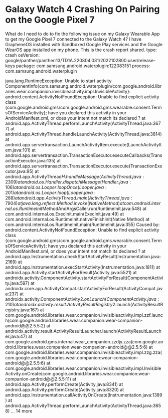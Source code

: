 
# Galaxy Watch 4 Crashing On Pairing on the Google Pixel 7

What do I need to do to fix the following issue on my Galaxy Wearable App to get my Google Pixel 7 connected to the Galaxy Watch 4? I have GrapheneOS installed with Sandboxed Google Play services and the Google WearOS app installed on my phone. This is the crash report shared.
type: crash
osVersion: google/panther/panther:13/TD1A.220804.031/2022102800:user/release-keys
package: com.samsung.android.waterplugin:122083151
process: com.samsung.android.waterplugin

java.lang.RuntimeException: Unable to start activity ComponentInfo{com.samsung.android.waterplugin/com.google.android.libraries.wear.companion.invisibleactivity.impl.InvisibleActivity}: android.content.ActivityNotFoundException: Unable to find explicit activity class {com.google.android.gms/com.google.android.gms.wearable.consent.TermsOfServiceActivity}; have you declared this activity in your AndroidManifest.xml, or does your intent not match its declared ?
at android.app.ActivityThread.performLaunchActivity(ActivityThread.java:3677)
at android.app.ActivityThread.handleLaunchActivity(ActivityThread.java:3814)
at android.app.servertransaction.LaunchActivityItem.execute(LaunchActivityItem.java:101)
at android.app.servertransaction.TransactionExecutor.executeCallbacks(TransactionExecutor.java:135)
at android.app.servertransaction.TransactionExecutor.execute(TransactionExecutor.java:95)
at android.app.ActivityThread$H.handleMessage(ActivityThread.java:2309)
at android.os.Handler.dispatchMessage(Handler.java:106)
at android.os.Looper.loopOnce(Looper.java:201)
at android.os.Looper.loop(Looper.java:288)
at android.app.ActivityThread.main(ActivityThread.java:7904)
at java.lang.reflect.Method.invoke(Native Method)
at com.android.internal.os.RuntimeInit$MethodAndArgsCaller.run(RuntimeInit.java:548)
at com.android.internal.os.ExecInit.main(ExecInit.java:49)
at com.android.internal.os.RuntimeInit.nativeFinishInit(Native Method)
at com.android.internal.os.RuntimeInit.main(RuntimeInit.java:355)
Caused by: android.content.ActivityNotFoundException: Unable to find explicit activity class {com.google.android.gms/com.google.android.gms.wearable.consent.TermsOfServiceActivity}; have you declared this activity in your AndroidManifest.xml, or does your intent not match its declared ?
at android.app.Instrumentation.checkStartActivityResult(Instrumentation.java:2169)
at android.app.Instrumentation.execStartActivity(Instrumentation.java:1811)
at android.app.Activity.startActivityForResult(Activity.java:5521)
at androidx.activity.ComponentActivity.startActivityForResult(ComponentActivity.java:597)
at androidx.core.app.ActivityCompat.startActivityForResult(ActivityCompat.java:237)
at androidx.activity.ComponentActivity$2.onLaunch(ComponentActivity.java:210)
at androidx.activity.result.ActivityResultRegistry$2.launch(ActivityResultRegistry.java:167)
at com.google.android.libraries.wear.companion.invisibleactivity.impl.zzf.launch(com.google.android.libraries.wear.companion:wear-companion-android@@2.5.5:2)
at androidx.activity.result.ActivityResultLauncher.launch(ActivityResultLauncher.java:47)
at com.google.android.gms.internal.wear_companion.zzdjy.zza(com.google.android.libraries.wear.companion:wear-companion-android@@2.5.5:6)
at com.google.android.libraries.wear.companion.invisibleactivity.impl.zzg.zza(com.google.android.libraries.wear.companion:wear-companion-android@@2.5.5:6)
at com.google.android.libraries.wear.companion.invisibleactivity.impl.InvisibleActivity.onCreate(com.google.android.libraries.wear.companion:wear-companion-android@@2.5.5:11)
at android.app.Activity.performCreate(Activity.java:8341)
at android.app.Activity.performCreate(Activity.java:8320)
at android.app.Instrumentation.callActivityOnCreate(Instrumentation.java:1389)
at android.app.ActivityThread.performLaunchActivity(ActivityThread.java:3658)
... 14 more



        